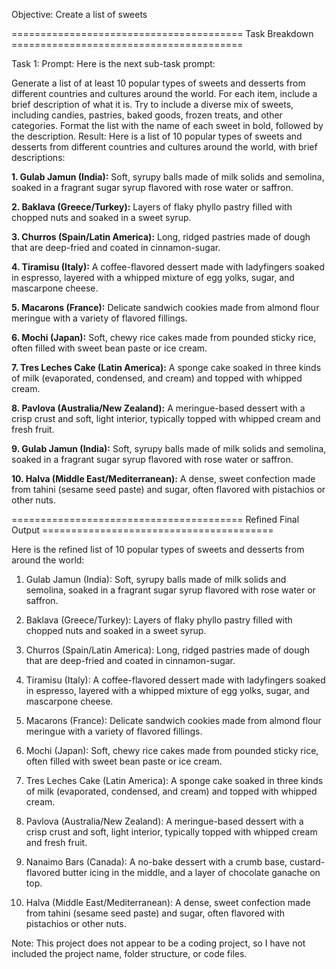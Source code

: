 Objective: Create a list of sweets

======================================== Task Breakdown ========================================

Task 1:
Prompt: Here is the next sub-task prompt:

Generate a list of at least 10 popular types of sweets and desserts from different countries and cultures around the world. For each item, include a brief description of what it is. Try to include a diverse mix of sweets, including candies, pastries, baked goods, frozen treats, and other categories. Format the list with the name of each sweet in bold, followed by the description.
Result: Here is a list of 10 popular types of sweets and desserts from different countries and cultures around the world, with brief descriptions:

**1. Gulab Jamun (India):** Soft, syrupy balls made of milk solids and semolina, soaked in a fragrant sugar syrup flavored with rose water or saffron.

**2. Baklava (Greece/Turkey):** Layers of flaky phyllo pastry filled with chopped nuts and soaked in a sweet syrup.

**3. Churros (Spain/Latin America):** Long, ridged pastries made of dough that are deep-fried and coated in cinnamon-sugar.

**4. Tiramisu (Italy):** A coffee-flavored dessert made with ladyfingers soaked in espresso, layered with a whipped mixture of egg yolks, sugar, and mascarpone cheese.

**5. Macarons (France):** Delicate sandwich cookies made from almond flour meringue with a variety of flavored fillings.

**6. Mochi (Japan):** Soft, chewy rice cakes made from pounded sticky rice, often filled with sweet bean paste or ice cream.

**7. Tres Leches Cake (Latin America):** A sponge cake soaked in three kinds of milk (evaporated, condensed, and cream) and topped with whipped cream.

**8. Pavlova (Australia/New Zealand):** A meringue-based dessert with a crisp crust and soft, light interior, typically topped with whipped cream and fresh fruit.

**9. Gulab Jamun (India):** Soft, syrupy balls made of milk solids and semolina, soaked in a fragrant sugar syrup flavored with rose water or saffron.

**10. Halva (Middle East/Mediterranean):** A dense, sweet confection made from tahini (sesame seed paste) and sugar, often flavored with pistachios or other nuts.

======================================== Refined Final Output ========================================

Here is the refined list of 10 popular types of sweets and desserts from around the world:

1. Gulab Jamun (India): Soft, syrupy balls made of milk solids and semolina, soaked in a fragrant sugar syrup flavored with rose water or saffron.

2. Baklava (Greece/Turkey): Layers of flaky phyllo pastry filled with chopped nuts and soaked in a sweet syrup.

3. Churros (Spain/Latin America): Long, ridged pastries made of dough that are deep-fried and coated in cinnamon-sugar.

4. Tiramisu (Italy): A coffee-flavored dessert made with ladyfingers soaked in espresso, layered with a whipped mixture of egg yolks, sugar, and mascarpone cheese.

5. Macarons (France): Delicate sandwich cookies made from almond flour meringue with a variety of flavored fillings.

6. Mochi (Japan): Soft, chewy rice cakes made from pounded sticky rice, often filled with sweet bean paste or ice cream.

7. Tres Leches Cake (Latin America): A sponge cake soaked in three kinds of milk (evaporated, condensed, and cream) and topped with whipped cream.

8. Pavlova (Australia/New Zealand): A meringue-based dessert with a crisp crust and soft, light interior, typically topped with whipped cream and fresh fruit.

9. Nanaimo Bars (Canada): A no-bake dessert with a crumb base, custard-flavored butter icing in the middle, and a layer of chocolate ganache on top.

10. Halva (Middle East/Mediterranean): A dense, sweet confection made from tahini (sesame seed paste) and sugar, often flavored with pistachios or other nuts.

Note: This project does not appear to be a coding project, so I have not included the project name, folder structure, or code files.